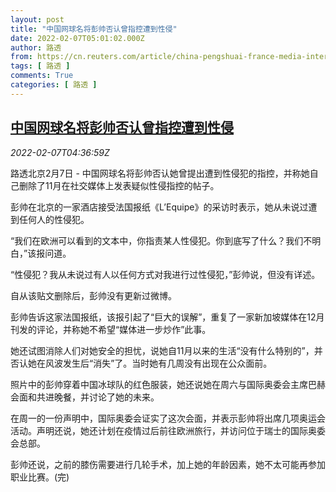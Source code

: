 ```yaml
---
layout: post
title: "中国网球名将彭帅否认曾指控遭到性侵"
date: 2022-02-07T05:01:02.000Z
author: 路透
from: https://cn.reuters.com/article/china-pengshuai-france-media-interview-0-idCNKBS2KC0A3
tags: [ 路透 ]
comments: True
categories: [ 路透 ]
---
```

<!--1644210062000-->
[中国网球名将彭帅否认曾指控遭到性侵](https://cn.reuters.com/article/china-pengshuai-france-media-interview-0-idCNKBS2KC0A3)
------

<div>
<div><i>2022-02-07T04:36:59Z</i></div><p>路透北京2月7日 - 中国网球名将彭帅否认她曾提出遭到性侵犯的指控，并称她自己删除了11月在社交媒体上发表疑似性侵指控的帖子。</p><p>彭帅在北京的一家酒店接受法国报纸《L’Equipe》的采访时表示，她从未说过遭到任何人的性侵犯。</p><p>“我们在欧洲可以看到的文本中，你指责某人性侵犯。你到底写了什么？我们不明白，”该报问道。</p><p>“性侵犯？我从未说过有人以任何方式对我进行过性侵犯，”彭帅说，但没有详述。</p><p>自从该贴文删除后，彭帅没有更新过微博。</p><p>彭帅告诉这家法国报纸，该报引起了“巨大的误解”，重复了一家新加坡媒体在12月刊发的评论，并称她不希望“媒体进一步炒作”此事。</p><p>她还试图消除人们对她安全的担忧，说她自11月以来的生活“没有什么特别的”，并否认她在风波发生后“消失”了。当时她有几周没有出现在公众面前。</p><p>照片中的彭帅穿着中国冰球队的红色服装，她还说她在周六与国际奥委会主席巴赫会面和共进晚餐，并讨论了她的未来。</p><p>在周一的一份声明中，国际奥委会证实了这次会面，并表示彭帅将出席几项奥运会活动。声明还说，她还计划在疫情过后前往欧洲旅行，并访问位于瑞士的国际奥委会总部。</p><p>彭帅还说，之前的膝伤需要进行几轮手术，加上她的年龄因素，她不太可能再参加职业比赛。(完)</p>
</div>
